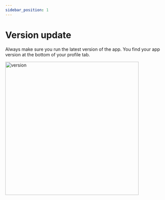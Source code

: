 ```yaml
---
sidebar_position: 1
---
```


# Version update

Always make sure you run the latest version of the app. You find your app version at the bottom of your profile tab. 

<img src="/register/version.png" alt="version" width="420"/>